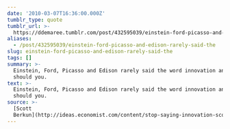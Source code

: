 ```yaml
---
date: '2010-03-07T16:36:00.000Z'
tumblr_type: quote
tumblr_url: >-
  https://ddemaree.tumblr.com/post/432595039/einstein-ford-picasso-and-edison-rarely-said-the
aliases:
  - /post/432595039/einstein-ford-picasso-and-edison-rarely-said-the
slug: einstein-ford-picasso-and-edison-rarely-said-the
tags: []
summary: >-
  Einstein, Ford, Picasso and Edison rarely said the word innovation and neither
  should you.
text: >-
  Einstein, Ford, Picasso and Edison rarely said the word innovation and neither
  should you.
source: >-
  [Scott
  Berkun](http://ideas.economist.com/content/stop-saying-innovation-scott-berkun)
---
```


